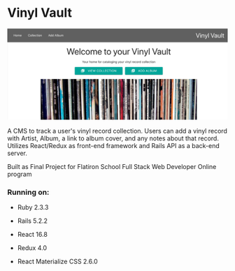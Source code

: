 # Vinyl Vault
![Vinyl Vault screenshot](https://raw.githubusercontent.com/trav15/trav15.github.io/master/img/vinyl-vault.png)

A CMS to track a user's vinyl record collection. Users can add a vinyl record with Artist, Album, a link to album cover, and any notes about that record.  Utilizes React/Redux as front-end framework and Rails API as a back-end server.

Built as Final Project for Flatiron School Full Stack Web Developer Online program

### Running on:
* Ruby 2.3.3

* Rails 5.2.2

* React 16.8

* Redux 4.0

* React Materialize CSS 2.6.0
